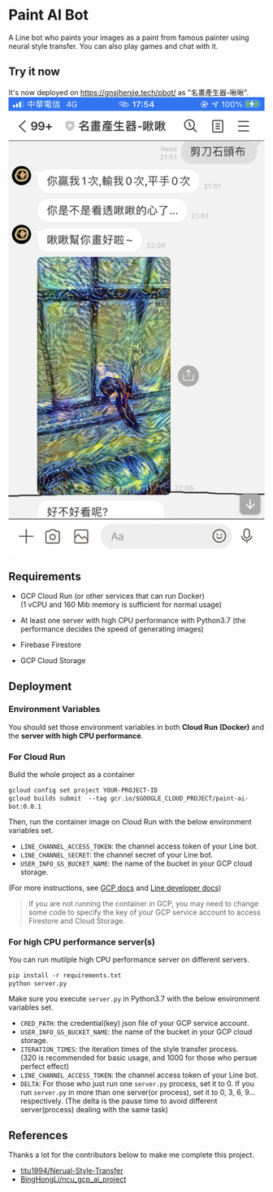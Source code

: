 # Paint AI Bot

A Line bot who paints your images as a paint from famous painter using neural style transfer. You can also play games and chat with it.

## Try it now

It's now deployed on https://gnsjhenjie.tech/pbot/ as "名畫產生器-啾啾".
![image](https://github.com/gnsJhenJie/paint-ai-bot/blob/010a43fea4fe469a76afd259f312e60a7d82210c/docs/images/IMG_6853.PNG)

## Requirements

- GCP Cloud Run (or other services that can run Docker)  
  (1 vCPU and 160 Mib memory is sufficient for normal usage)
- At least one server with high CPU performance with Python3.7
  (the performance decides the speed of generating images)
- Firebase Firestore

- GCP Cloud Storage

## Deployment

### **Environment Variables**

You should set those environment variables in both **Cloud Run (Docker)** and the **server with high CPU performance**.

### **For Cloud Run**

Build the whole project as a container

```shell
gcloud config set project YOUR-PROJECT-ID
gcloud builds submit  --tag gcr.io/$GOOGLE_CLOUD_PROJECT/paint-ai-bot:0.0.1
```

Then, run the container image on Cloud Run with the below environment variables set.

- `LINE_CHANNEL_ACCESS_TOKEN`: the channel access token of your Line bot.
- `LINE_CHANNEL_SECRET`: the channel secret of your Line bot.
- `USER_INFO_GS_BUCKET_NAME`: the name of the bucket in your GCP cloud storage.

(For more instructions, see [GCP docs](https://cloud.google.com/run/docs/quickstarts?hl=zh-tw) and [Line developer docs](https://developers.line.biz/en/docs/messaging-api/))

> If you are not running the container in GCP, you may need to change some code to specify the key of your GCP service account to access Firestore and Cloud Storage.

### **For high CPU performance server(s)**

You can run mutilple high CPU performance server on different servers.

```shell
pip install -r requirements.txt
python server.py
```

Make sure you execute `server.py` in Python3.7 with the below environment variables set.

- `CRED_PATH`: the credential(key) json file of your GCP service account.
- `USER_INFO_GS_BUCKET_NAME`: the name of the bucket in your GCP cloud storage.
- `ITERATION_TIMES`: the iteration times of the style transfer process.  
  (320 is recommended for basic usage, and 1000 for those who persue perfect effect)
- `LINE_CHANNEL_ACCESS_TOKEN`: the channel access token of your Line bot.
- `DELTA`: For those who just run one `server.py` process, set it to 0. If you run `server.py` in more than one server(or process), set it to 0, 3, 6, 9... respectively. (The delta is the pause time to avoid different server(process) dealing with the same task)

## References

Thanks a lot for the contributors below to make me complete this project.

- [titu1994/Nerual-Style-Transfer](https://github.com/titu1994/Neural-Style-Transfer)
- [BingHongLi/ncu_gcp_ai_project](https://github.com/BingHongLi/ncu_gcp_ai_project)
